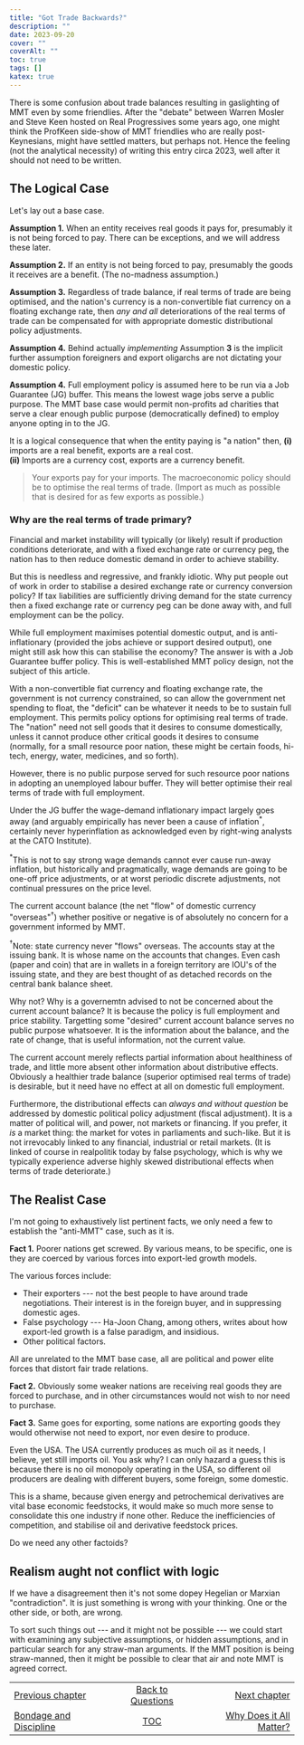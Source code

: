 ```yaml
---
title: "Got Trade Backwards?"
description: ""
date: 2023-09-20
cover: ""
coverAlt: ""
toc: true
tags: []
katex: true
---
```


There is some confusion about trade balances resulting in gaslighting of 
MMT even by some friendlies. After the "debate" between Warren Mosler and 
Steve Keen hosted on Real Progressives some years ago, one might think the 
ProfKeen side-show of MMT friendlies who are really post-Keynesians, might 
have settled matters, but perhaps not. Hence the feeling (not the 
analytical necessity) of writing this entry circa 2023, well after it 
should not need to be written.

## The Logical Case

Let's lay out a base case.

**Assumption 1.** When an entity receives real goods it pays for, 
presumably it is not being forced to pay. There can be exceptions, and we 
will address these later.

**Assumption 2.** If an entity is not being forced to pay, presumably the 
goods it receives are a benefit. (The no-madness assumption.)

**Assumption 3.** Regardless of trade balance, if real terms of trade are 
being optimised, and the nation's currency is a non-convertible fiat currency 
on a floating exchange rate, then *any and all* deteriorations of the real 
terms of trade can be compensated for with appropriate domestic distributional 
policy adjustments.


**Assumption 4.** Behind actually *implementing* Assumption **3** is the 
implicit further assumption foreigners and export oligarchs are not dictating 
your domestic policy.

**Assumption 4.** Full employment policy is assumed here to be run via a 
Job Guarantee (JG) buffer. This means the lowest wage jobs serve a public 
purpose. The MMT base case would permit non-profits ad charities that serve 
a clear enough public purpose (democratically defined) to employ anyone 
opting in to the JG.

It is a logical consequence that when the entity paying is "a nation" then,
**(i)** imports are a real benefit, exports are a real cost.   
**(ii)** Imports are a currency cost, exports are a currency benefit.

> Your exports pay for your imports. The macroeconomic policy should be to 
optimise the real terms of trade. (Import as much as possible that is desired 
for as few exports as possible.)


### Why are the real terms of trade primary?

Financial and market instability will typically (or likely) result if 
production conditions deteriorate, and with a fixed exchange rate or 
currency peg, the nation has to then reduce domestic demand in order to 
achieve stability.

But this is needless and regressive, and frankly idiotic. Why put people out 
of work in order to stabilise a desired exchange rate or currency conversion 
policy?  If tax liabilities are sufficiently driving demand for the 
state currency then a fixed exchange rate or currency peg can be done 
away with, and full employment can be the policy.

While full employment maximises potential domestic output, and is 
anti-inflationary (provided the jobs achieve or support desired output), one 
might still ask how this can stabilise the economy? The answer is with a 
Job Guarantee buffer policy. This is well-established MMT policy design, 
not the subject of this article. 

With a non-convertible fiat currency and floating exchange rate, the 
government is not currency constrained, so can allow the government net 
spending to float, the "deficit" can be whatever it needs to be to sustain 
full employment. This permits policy options for optimising real terms of 
trade. The "nation" need not sell goods that it desires to consume 
domestically, unless it cannot produce other critical goods it desires to 
consume (normally, for a small resource poor nation, these might be certain 
foods, hi-tech, energy, water, medicines, and so forth).

However, there is no public purpose served for such resource poor nations 
in adopting an unemployed labour buffer. They will better optimise their 
real terms of trade with full employment.

Under the JG buffer the wage-demand inflationary impact largely goes away 
(and arguably empirically has never been a cause of inflation${}^\ast$, certainly 
never hyperinflation as acknowledged even by right-wing analysts at the 
CATO Institute).

${}^\ast$This is not to say strong wage demands cannot ever cause run-away 
inflation, but historically and pragmatically, wage demands are going to be 
one-off price adjustments, or at worst periodic discrete adjustments, 
not continual pressures on the price level.

The current account balance (the net "flow" of domestic currency 
"overseas"${}^\dagger$) whether positive or negative is of absolutely no 
concern for a government informed by MMT. 

${}^\dagger$Note: state currency never "flows" overseas. The accounts stay 
at the issuing bank. It is whose name on the accounts that changes. 
Even cash (paper and coin) that are in wallets in a foreign territory are 
IOU's of the issuing state, and they are best thought of as detached records 
on the central bank balance sheet.

Why not? Why is a governemtn advised to not be concerned about the current 
account balance?  It is because the policy is full employment and price 
stability. Targetting some "desired" current account balance serves no public 
purpose whatsoever.  It is the information about the balance, and the rate of 
change, that is useful information, not the current value.

The current account merely reflects partial information about healthiness of 
trade, and little more absent other information about distributive effects. 
Obviously a healthier trade balance (superior optimised real terms of trade) 
is desirable, but it need have no effect at all on domestic full employment.

Furthermore, the distributional effects can *always and without question* 
be addressed by domestic political policy adjustment (fiscal adjustment).
It is a matter of political will, and power, not markets or financing. If 
you prefer, it *is* a market thing: the market for votes in parliaments 
and such-like. But it is not irrevocably linked to any financial, industrial 
or retail markets. (It is linked of course in realpolitik today by false 
psychology, which is why we typically experience adverse highly skewed 
distributional effects when terms of trade deteriorate.)


## The Realist Case

I'm not going to exhaustively list pertinent facts, we only need a few 
to establish the "anti-MMT" case, such as it is.

**Fact 1.** Poorer nations get screwed. By various means, to be specific, 
one is they are coerced by various forces into export-led growth models.

The various forces include:
* Their exporters --- not the best people to have around trade negotiations. 
Their interest is in the foreign buyer, and in suppressing domestic ages.
* False psychology --- Ha-Joon Chang, among others, writes about how 
export-led growth is a false paradigm, and insidious. 
* Other political factors.

All are unrelated to the MMT base case, all are political and power elite 
forces that distort fair trade relations.

**Fact 2.** Obviously some weaker nations are receiving real goods they
are forced to purchase, and in other circumstances would not wish to nor 
need to purchase.

**Fact 3.** Same goes for exporting, some nations are exporting goods they would 
otherwise not need to export, nor even desire to produce.

Even the USA. The USA currently produces as much oil as it needs, I believe, 
yet still imports oil. You ask why? I can only hazard a guess this is because 
there is no oil monopoly operating in the USA, so different oil producers are 
dealing with different buyers, some foreign, some domestic.

This is a shame, because given energy and petrochemical derivatives are 
vital base economic feedstocks, it would make so much more sense to consolidate 
this one industry if none other. Reduce the inefficiencies of competition, 
and stabilise oil and derivative feedstock prices.

Do we need any other factoids?


## Realism aught not conflict with logic

If we have a disagreement then it's not some dopey Hegelian or Marxian 
"contradiction". It is just something is wrong with your thinking.
One or the other side, or both, are wrong.

To sort such things out --- and it might not be possible --- we could start 
with examining any subjective assumptions, or hidden assumptions, and in 
particular search for any straw-man arguments.  If the MMT position is being 
straw-manned, then it might be possible to clear that air and note MMT is 
agreed correct.




<table style="border-collapse: collapse; border=0;">
    <colgroup>
       <col span="1" style="width: 35%;">
       <col span="1" style="width: 25%;">
       <col span="1" style="width: 35%;">
    </colgroup>
<tr style="border: 1px solid color:#0f0f0f;">
<td style="border: 1px solid color:#0f0f0f;"><a href="../25_discipline">Previous chapter</a></td>
<td style="border: 1px solid color:#0f0f0f; text-align:center;"><a href="../">Back to Questions</a></td>
<td style="border: 1px solid color:#0f0f0f; text-align:right;"><a href="../100_why_does_it_matter">Next chapter</a></td>
</tr>
<tr style="border: 1px solid color:#0f0f0f;">
<td style="border: 1px solid color:#0f0f0f;"><a href="../25_discipline">Bondage and Discipline</a></td>
<td style="border: 1px solid color:#0f0f0f; text-align:center;"><a href="../">TOC</a></td>
<td style="border: 1px solid color:#0f0f0f; text-align:right;"><a href="../100_why_does_it_matter">Why Does it All Matter?</a></td>
</tr>
</table>



